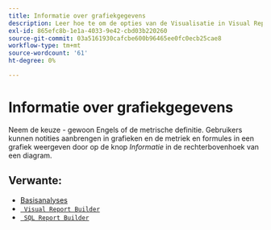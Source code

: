```yaml
---
title: Informatie over grafiekgegevens
description: Leer hoe te om de opties van de Visualisatie in Visual Report Builder te gebruiken.
exl-id: 865efc8b-1e1a-4033-9e42-cbd03b220260
source-git-commit: 03a5161930cafcbe600b96465ee0fc0ecb25cae8
workflow-type: tm+mt
source-wordcount: '61'
ht-degree: 0%

---
```


# Informatie over grafiekgegevens

Neem de keuze - gewoon Engels of de metrische definitie. Gebruikers kunnen notities aanbrengen in grafieken en de metriek en formules in een grafiek weergeven door op de knop _Informatie_ in de rechterbovenhoek van een diagram.

## Verwante:

* [Basisanalyses](../../data-analyst/analysis/basic-analytics.md)
* [` Visual Report Builder`](../../data-user/reports/ess-rpt-build-visual.md)
* [` SQL Report Builder`](../../data-analyst/dev-reports/sql-rpt-bldr.md)
